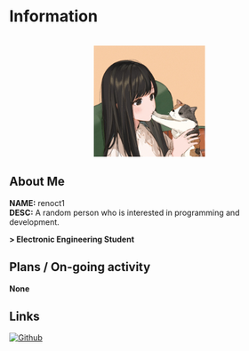 # Information
<br/>
<div id="header" align="center">
    <img alt="Profile image" src="./img/image.png" width="200px" height="200px" />
    <!-- IMAGE SOURCE: https://www.pixiv.net/artworks/109280721 -->
</div>

## About Me

**NAME:** renoct1
<br/>
**DESC:** A random person who is interested in programming and development.

**> Electronic Engineering Student** <br/>

## Plans / On-going activity

**None**

## Links

[![Github](https://img.shields.io/badge/Github-181717?style=flat-square&logo=github&logoColor=white)](https://github.com/renoct1)
